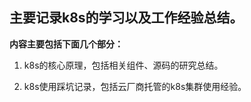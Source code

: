 ## 主要记录k8s的学习以及工作经验总结。

**内容主要包括下面几个部分：**

1. k8s的核心原理，包括相关组件、源码的研究总结。

2. k8s使用踩坑记录，包括云厂商托管的k8s集群使用经验。